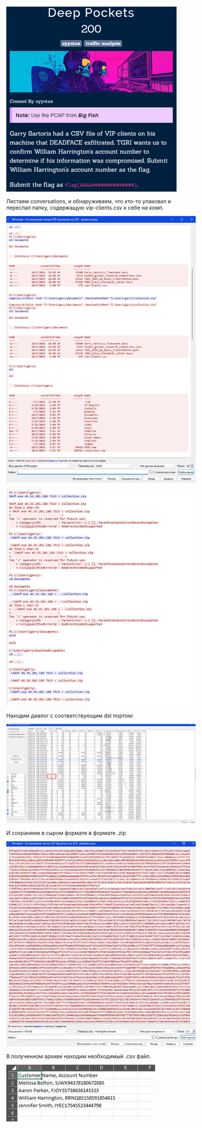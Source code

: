 ![img.png](img.png)

Листаем conversations, и обнаруживаем, что
кто-то упаковал и переслал папку, содержащую vip-clients.csv 
к себе на комп.

![img_1.png](img_1.png)

![img_2.png](img_2.png)

Находим диалог с соответствующим dst портом:

![img_3.png](img_3.png)

И сохраняем в сыром формате в формате .zip

![img_5.png](img_5.png)

В полученном архиве находим необходимый .csv файл.

![img_4.png](img_4.png)